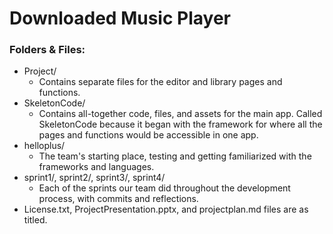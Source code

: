 
# Downloaded Music Player

### Folders & Files:
- Project/
	* Contains separate files for the editor and library pages and functions.
- SkeletonCode/
	* Contains all-together code, files, and assets for the main app. Called SkeletonCode because it began with the framework for where all the pages and functions would be accessible in one app.
- helloplus/
	* The team's starting place, testing and getting familiarized with the frameworks and languages.
- sprint1/, sprint2/, sprint3/, sprint4/
	* Each of the sprints our team did throughout the development process, with commits and reflections.
- License.txt, ProjectPresentation.pptx, and projectplan.md files are as titled.
